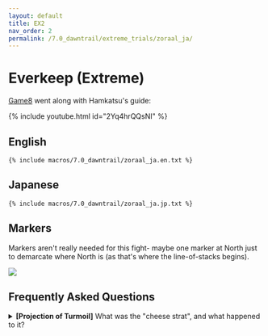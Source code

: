 ```yaml
---
layout: default
title: EX2
nav_order: 2
permalink: /7.0_dawntrail/extreme_trials/zoraal_ja/
---
```


# Everkeep (Extreme)

[Game8](https://game8.jp/ff14/622454) went along with Hamkatsu's guide:

{% include youtube.html id="2Yq4hrQQsNI" %}

## English

```
{% include macros/7.0_dawntrail/zoraal_ja.en.txt %}
```

## Japanese

```
{% include macros/7.0_dawntrail/zoraal_ja.jp.txt %}
```

## Markers

Markers aren't really needed for this fight- maybe one marker at North just to
demarcate where North is (as that's where the line-of-stacks begins).

![]({{site.baseurl}}/images/7.0_dawntrail/zoraal_ja/markers.jpg)

## Frequently Asked Questions

<details markdown=block>
<summary>
  <b>[Projection of Turmoil]</b> What was the "cheese strat", and what happened to it?
</summary>
<table>
  <tr>
    <td>
      <p>On release, the debuffs that players got during <em>Projection of 
      Turmoil</em> would simply disappear if the timer expired without being
      triggered.</p>
      <p>This might seem okay because the "line-of-stacks" sweeps over the 
      arena, however, because the "death wall" in this instance is just a DoT,
      players discovered you could just step out <em>into</em> the death wall,
      avoiding the "line-of-stacks" altogether, and the debuffs would disappear
      without triggering anything.</p>
      <p>This was identified as an issue, and <a href="https://na.finalfantasyxiv.com/lodestone/news/detail/6495aeb93d82245a8d7fe5aaee9e0d9f1121db0b">
      hotfixed about a week</a> after early access.</p>
      <p>Now, the stack triggers when the debuff's timer expires, invalidating 
      this method.</p>
    </td>
  </tr>
</table>


<script data-goatcounter="https://tuufless.goatcounter.com/count"
        async src="//gc.zgo.at/count.js"></script>
